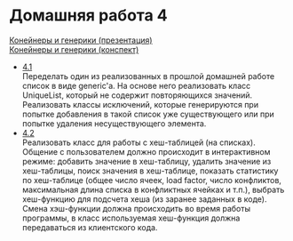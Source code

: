Домашняя работа 4
=================
[Конейнеры и генерики (презентация)](https://drive.google.com/open?id=1wYJTbXDkWUcUPuGUUBgm1xgR871ivSU7CedE3ShnFXg) <br/>
[Конейнеры и генерики (конспект)](https://drive.google.com/open?id=18-EAd66pJyCRTcqEIRRz9B8z2wAGsr4_-enwqFaNa2w)

- [4.1](https://github.com/Victor-Y-Fadeev/SPbSU/tree/master/course1/sem2/hw4/task1) <br/>
Переделать один из реализованных в прошлой домашней работе список в виде generic'а. На основе него реализовать класс UniqueList, который не содержит повторяющихся значений. Реализовать классы исключений, которые генерируются при попытке добавления в такой список уже существующего или при попытке удаления несуществующего элемента.
- [4.2](https://github.com/Victor-Y-Fadeev/SPbSU/tree/master/course1/sem2/hw4/task2) <br/>
Реализовать класс для работы с хеш-таблицей (на списках). Общение с пользователем должно происходит в интерактивном режиме: добавить значение в хеш-таблицу, удалить значение из хеш-таблицы, поиск значения в хеш-таблице, показать статистику по хеш-таблице (общее число ячеек, load factor, число конфликтов, максимальная длина списка в конфликтных ячейках и т.п.), выбрать хеш-функцию для подсчета хеша (из заранее заданных в коде). Смена хэш-функции должна происходить во время работы программы, в класс используемая хеш-функция должна передаваться из клиентского кода.
